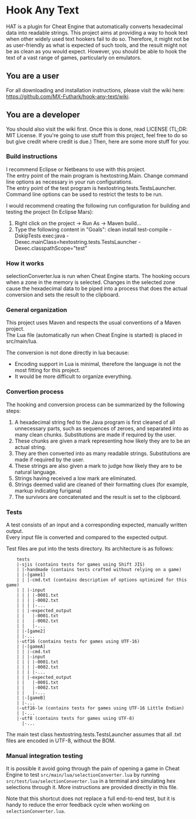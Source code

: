 # Hook Any Text

HAT is a plugin for Cheat Engine that automatically converts hexadecimal data into readable strings.
This project aims at providing a way to hook text when other widely used text hookers fail to do so.
Therefore, it might not be as user-friendly as what is expected of such tools, and the result might not be as clean as you would expect.
However, you should be able to hook the text of a vast range of games, particularly on emulators.


## You are a user

For all downloading and installation instructions, please visit the wiki here: https://github.com/MX-Futhark/hook-any-text/wiki.


## You are a developer

You should also visit the wiki first.
Once this is done, read LICENSE (TL;DR: MIT License. If you're going to use stuff from this project, feel free to do so but give credit where credit is due.)
Then, here are some more stuff for you:


### Build instructions

I recommend Eclipse or Netbeans to use with this project.  
The entry point of the main program is hextostring.Main. Change command line options as necessary in your run configurations.  
The entry point of the test program is hextostring.tests.TestsLauncher. Command line options can be used to restrict the tests to be run.  


I would recommend creating the following run configuration for building and testing the project (In Eclipse Mars):

1. Right click on the project -> Run As -> Maven build...
2. Type the following content in "Goals": clean install test-compile -DskipTests exec:java -Dexec.mainClass=hextostring.tests.TestsLauncher -Dexec.classpathScope="test"


### How it works

selectionConverter.lua is run when Cheat Engine starts. The hooking occurs when a zone in the memory is selected.
Changes in the selected zone cause the hexadecimal data to be piped into a process that does the actual conversion and sets the result to the clipboard.


### General organization

This project uses Maven and respects the usual conventions of a Maven project.  
The Lua file (automatically run when Cheat Engine is started) is placed in src/main/lua.  

The conversion is not done directly in lua because:

 * Encoding support in Lua is minimal, therefore the language is not the most fitting for this project.
 * It would be more difficult to organize everything.


### Convertion process

The hooking and conversion process can be summarized by the following steps:

1. A hexadecimal string fed to the Java program is first cleaned of all unnecessary parts, such as sequences of zeroes, and separated into as many clean chunks. Substitutions are made if required by the user.
2. These chunks are given a mark representing how likely they are to be an actual string.
3. They are then converted into as many readable strings. Substitutions are made if required by the user.
4. These strings are also given a mark to judge how likely they are to be natural language.
5. Strings having received a low mark are eliminated.
6. Strings deemed valid are cleaned of their formatting clues (for example, markup indicating furigana)
7. The survivors are concatenated and the result is set to the clipboard.


### Tests

A test consists of an input and a corresponding expected, manually written output.  
Every input file is converted and compared to the expected output.


Test files are put into the tests directory. Its architecture is as follows:

        tests
        |-sjis (contains tests for games using Shift JIS)
        | |-handmade (contains tests crafted without relying on a game)
        | |-[game1]
        | | |-cmd.txt (contains description of options optimized for this game)
        | | |-input
        | | | |-0001.txt
        | | | |-0002.txt
        | | | |-...
        | | |-expected_output
        | |   |-0001.txt
        | |   |-0002.txt
        | |   |-...
        | |-[game2]
        | |-...
        |-utf16 (contains tests for games using UTF-16)
        | |-[gameA]
        | | |-cmd.txt
        | | |-input
        | | | |-0001.txt
        | | | |-0002.txt
        | | | |-...
        | | |-expected_output
        | |   |-0001.txt
        | |   |-0002.txt
        | |   |-...
        | |-[gameB]
        | |-...
        |-utf16-le (contains tests for games using UTF-16 Little Endian)
        | |-...
        |-utf8 (contains tests for games using UTF-8)
          |-...

          
The main test class hextostring.tests.TestsLauncher assumes that all .txt files are encoded in UTF-8, without the BOM.


### Manual integration testing

It is possible it avoid going through the pain of opening a game in Cheat Engine to test `src/main/lua/selectionConverter.lua` by running `src/test/lua/selectionConverter.lua` in a terminal and simulating hex selections through it. More instructions are provided directly in this file.

Note that this shortcut does not replace a full end-to-end test, but it is handy to reduce the error feedback cycle when working on `selectionConverter.lua`.

